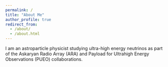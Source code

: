 ```yaml
---
permalink: /
title: "About Me"
author_profile: true
redirect_from: 
  - /about/
  - /about.html
---
```


I am an astroparticle physicist studying ultra-high energy neutrinos as part of the Askaryan Radio Array (ARA) and Payload for Ultrahigh Energy Observations (PUEO) collaborations.
